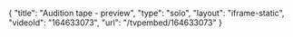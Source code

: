 {
    "title": "Audition tape - preview",
    "type": "solo",
    "layout": "iframe-static",
    "videoId": "164633073",
    "url": "\/tvpembed\/164633073"
}
